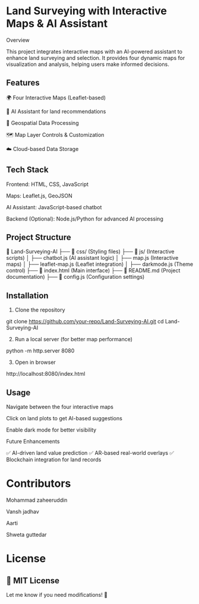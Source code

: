 # Land Surveying with Interactive Maps & AI Assistant

Overview

This project integrates interactive maps with an AI-powered assistant to enhance land surveying and selection. It provides four dynamic maps for visualization and analysis, helping users make informed decisions.

## Features

🌍 Four Interactive Maps (Leaflet-based)

🤖 AI Assistant for land recommendations

📍 Geospatial Data Processing

🗺️ Map Layer Controls & Customization

☁️ Cloud-based Data Storage


## Tech Stack

Frontend: HTML, CSS, JavaScript

Maps: Leaflet.js, GeoJSON

AI Assistant: JavaScript-based chatbot

Backend (Optional): Node.js/Python for advanced AI processing


## Project Structure

📂 Land-Surveying-AI
 ├── 📁 css/ (Styling files)
 ├── 📁 js/ (Interactive scripts)
 │   ├── chatbot.js (AI assistant logic)
 │   ├── map.js (Interactive maps)
 │   ├── leaflet-map.js (Leaflet integration)
 │   ├── darkmode.js (Theme control)
 ├── 📄 index.html (Main interface)
 ├── 📄 README.md (Project documentation)
 ├── 📄 config.js (Configuration settings)

## Installation

1. Clone the repository

git clone https://github.com/your-repo/Land-Surveying-AI.git
cd Land-Surveying-AI


2. Run a local server (for better map performance)

python -m http.server 8080


3. Open in browser

http://localhost:8080/index.html



## Usage

Navigate between the four interactive maps

Click on land plots to get AI-based suggestions

Enable dark mode for better visibility


Future Enhancements

✅ AI-driven land value prediction
✅ AR-based real-world overlays
✅ Blockchain integration for land records

# Contributors

Mohammad zaheeruddin 

Vansh jadhav 

Aarti

Shweta guttedar

# License

## 📜 MIT License

Let me know if you need modifications! 🚀


